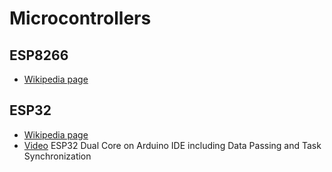 # Microcontrollers

## ESP8266

 - [Wikipedia page](https://en.wikipedia.org/wiki/ESP8266)

## ESP32

 - [Wikipedia page](https://en.wikipedia.org/wiki/ESP32)
 - [Video](https://www.youtube.com/watch?v=k_D_Qu0cgu8) ESP32 Dual Core on Arduino IDE including Data Passing and Task Synchronization


